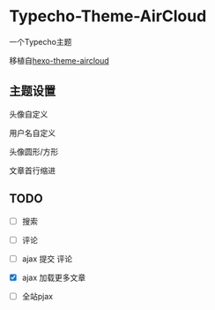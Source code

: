 # Typecho-Theme-AirCloud
一个Typecho主题

移植自[hexo-theme-aircloud](https://github.com/aircloud/hexo-theme-aircloud)

## 主题设置
头像自定义

用户名自定义

头像圆形/方形

文章首行缩进

## TODO

- [ ] 搜索

- [ ] 评论

- [ ] ajax 提交 评论

- [x] ajax 加载更多文章

- [ ] 全站pjax

